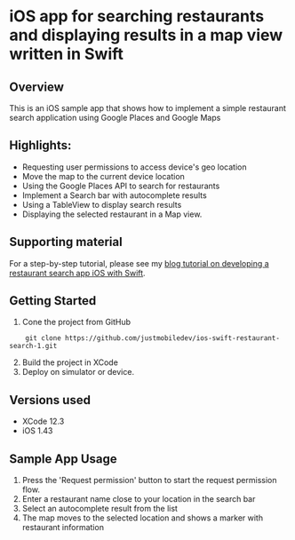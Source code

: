 # iOS app for searching restaurants and displaying results in a map view written in Swift

## Overview
This is an iOS sample app that shows how to implement a simple restaurant search application using Google Places and  Google Maps

## Highlights:
* Requesting user permissions to access device's geo location
* Move the map to the current device location
* Using the Google Places API to search for restaurants
* Implement a Search bar with autocomplete results
* Using a TableView to display search results
* Displaying the selected restaurant in a Map view.

## Supporting material
For a step-by-step tutorial, please see my [blog tutorial on developing a restaurant search app iOS with Swift](https://mobiledeveloperblog.com/developing-an-ios-restaurant-search-app-with-swift/).

## Getting Started
1. Cone the project from GitHub

```
	git clone https://github.com/justmobiledev/ios-swift-restaurant-search-1.git
```
2. Build the project in XCode
3. Deploy on simulator or device.

## Versions used
* XCode 12.3
* iOS 1.43

## Sample App Usage
1. Press the 'Request permission' button to start the request permission flow.
2. Enter a restaurant name close to your location in the search bar
3. Select an autocomplete result from the list
4. The map moves to the selected location and shows a marker with restaurant information
